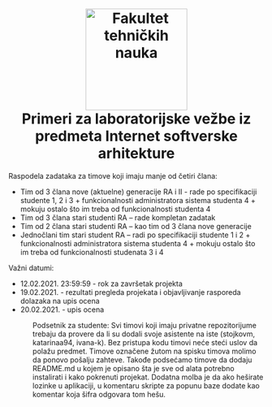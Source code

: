 <h1 align="center">
  <a name="logo" href="http://ftn.uns.ac.rs/691618389/fakultet-tehnickih-nauka"><img src="https://i.imgur.com/eBaobcQ.jpg" alt="Fakultet tehničkih nauka" width="200"></a>
  <br>
  Primeri za laboratorijske vežbe iz predmeta Internet softverske arhitekture
</h1>

Raspodela zadataka za timove koji imaju manje od četiri člana:
<ul>
<li>Tim od 3 člana nove (aktuelne) generacije RA i II - rade po specifikaciji studente 1, 2 i 3 + funkcionalnosti administratora sistema studenta 4 + mokuju ostalo što im treba od funkcionalnosti studenta 4</li>
  <li>Tim od 3 člana stari studenti RA – rade kompletan zadatak</li>
  <li>Tim od 2 člana stari studenti RA – kao tim od 3 člana nove generacije</li>
<li>Jednočlani tim stari student RA – radi po specifikaciji studente 1 i 2 + funkcionalnosti administratora sistema studenta 4 + mokuju ostalo što im treba od funkcionalnosti studenata 3 i 4</li>
 </ul>
 
 Važni datumi:
 <ul>
  <li>12.02.2021. 23:59:59 - rok za završetak projekta</li>
	<li>19.02.2021. - rezultati pregleda projekata i objavljivanje rasporeda dolazaka na upis ocena</li>
	<li>20.02.2021. - upis ocena</li>
 <ul>

Podsetnik za studente:
Svi timovi koji imaju privatne repozitorijume trebaju da provere da li su dodali svoje asistente na iste (stojkovm, katarinaa94, ivana-k). Bez pristupa kodu timovi neće steći uslov da polažu predmet.
Timove označene žutom na spisku timova molimo da ponovo pošalju zahteve.
Takođe podsećamo timove da dodaju README.md u kojem je opisano šta je sve od alata potrebno instalirati i kako pokrenuti projekat.
Dodatna molba je da ako heširate lozinke u aplikaciji, u komentaru skripte za popunu baze dodate kao komentar koja šifra odgovara tom hešu.
